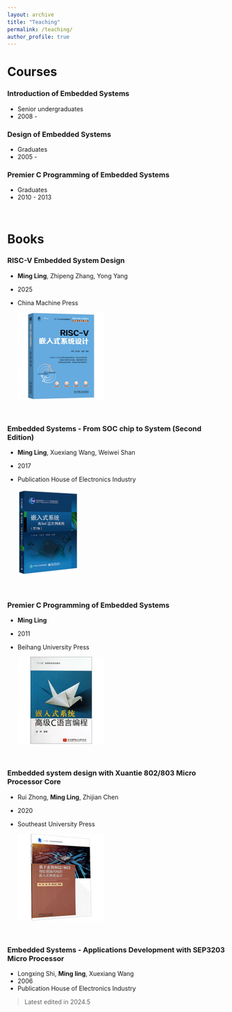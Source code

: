 ```yaml
---
layout: archive
title: "Teaching"
permalink: /teaching/
author_profile: true
---
```


# Courses
### Introduction of Embedded Systems
- Senior undergraduates
- 2008 - 

### Design of Embedded Systems
- Graduates
- 2005 - 

### Premier C Programming of Embedded Systems
- Graduates
- 2010 - 2013

<br>

# Books

### RISC-V Embedded System Design
- **Ming Ling**, Zhipeng Zhang, Yong Yang
- 2025
- China Machine Press

    <img src='../../images/my_image/RISC-V.jpg' style="width:auto; max-height:200px;">
<br>


### Embedded Systems - From SOC chip to System (Second Edition)
- **Ming Ling**, Xuexiang Wang, Weiwei Shan
- 2017
- Publication House of Electronics Industry
  
    <img src='../../images/my_image/soc_book.jpg' style="width:auto; max-height:200px;">
<br>

### Premier C Programming of Embedded Systems
- **Ming Ling**
- 2011
- Beihang University Press
  
    <img src='../../images/my_image/c_book.jpg' style="width:auto; max-height:200px;">
<br>

### Embedded system design with Xuantie 802/803 Micro Processor Core
- Rui Zhong, **Ming Ling**, Zhijian Chen
- 2020
- Southeast University Press

    <img src='../../images/my_image/xuantie.jpg' style="width:auto; max-height:200px;">
<br>

### Embedded Systems - Applications Development with SEP3203 Micro Processor
- Longxing Shi, **Ming ling**, Xuexiang Wang
- 2006
- Publication House of Electronics Industry

> Latest edited in 2024.5
